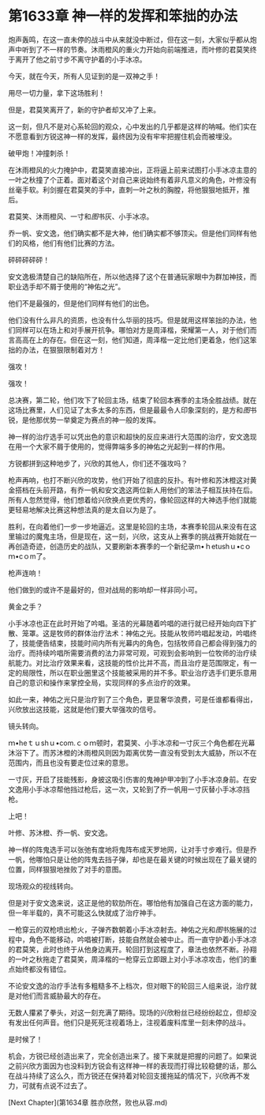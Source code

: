 # 第1633章 神一样的发挥和笨拙的办法

炮声轰鸣，在这一直未停的战斗中从来就没中断过，但在这一刻，大家似乎都从炮声中听到了不一样的节奏。沐雨橙风的重火力开始向前端推进，而叶修的君莫笑终于离开了他之前寸步不离守护着的小手冰凉。

今天，就在今天，所有人见证到的是一双神之手！

用尽一切力量，拿下这场胜利！

但是，君莫笑离开了，新的守护者却又冲了上来。

这一刻，但凡不是对心系轮回的观众，心中发出的几乎都是这样的呐喊。他们实在不愿意看到方锐这神一样的发挥，最终因为没有牢牢把握住机会而被埋没。

破甲炮！冲撞刺杀！

在沐雨橙风的火力掩护中，君莫笑直接冲出，正将逼上前来试图打小手冰凉主意的一叶之秋撞了个正着。面对着这个对自己来说始终有着非凡意义的角色，叶修没有丝毫手软。利剑握在君莫笑的手中，直刺一叶之秋的胸膛，将他狠狠地抵开，推后。

君莫笑、沐雨橙风、一寸和*图*书灰、小手冰凉。

乔一帆、安文逸，他们确实都不是大神，他们确实都不够顶尖。但是他们同样有他们的风格，他们有他们比赛的方法。

砰砰砰砰砰！

安文逸极清楚自己的缺陷所在，所以他选择了这个在普通玩家眼中为群加神技，而职业选手却不屑于使用的“神佑之光”。

他们不是最强的，但是他们同样有他们的出色。

他们没有什么非凡的资质，也没有什么华丽的技巧。但是就用这样笨拙的办法，他们同样可以在场上和对手展开抗争。哪怕对方是周泽楷，荣耀第一人，对于他们而言高高在上的存在。但在这一刻，他们知道，周泽楷一定比他们更着急，他们这笨拙的办法，在狠狠限制着对方！

强攻！

强攻！

总决赛，第二轮，他们攻下了轮回主场，结束了轮回本赛季的主场全胜战绩。就在这场比赛里，人们见证了太多太多的东西，但是最最令人印象深刻的，是方和*图*书锐，是他那优势一举奠定为赛点的神一般的发挥。

神一样的治疗选手可以凭出色的意识和超快的反应来进行大范围的治疗，安文逸现在用一个大家不屑于使用的，觉得弊端多多的神佑之光起到一样的作用。

方锐都拼到这种地步了，兴欣的其他人，你们还不强攻吗？

枪声再响，也打不断兴欣的攻势，他们开始了彻底的反扑。有叶修和苏沐橙这对黄金搭档在头前开路，有乔一帆和安文逸这两位新人用他们的笨法子相互扶持在后。所有人忽然觉得，他们想着给兴欣换点更优秀的，像轮回这样的大神选手他们就能更轻易地解决比赛这种想法真的是太自以为是了。

胜利，在向着他们一步一步地逼近。这里是轮回的主场，本赛季轮回从来没有在这里输过的魔鬼主场，但是现在，这一刻，兴欣，这支从上赛季的挑战赛开始就在一再创造奇迹，创造历史的战队，又要刷新本赛季的一个新纪录m•ｈetushｕ•cｏｍ•cｏm了。

枪声连响！

他们做到的或许不是最好的，但对战局的影响却一样非同小可。

黄金之手？

小手冰凉也正在此时开始了吟唱。圣洁的光幕随着吟唱的进行就已经开始向四下扩散、笼罩。这是牧师的群体治疗法术：神佑之光。技能从牧师吟唱起发动，吟唱终了，技能便告结束，技能时间内所有光幕内的角色，包括牧师自己都会得到强力的治疗。而持续吟唱所需要消费的法力非常可观，可观到会影响到一位牧师的治疗续航能力。对比治疗效果来看，这技能的性价比并不高，而且治疗是范围限定，有一定的局限性，所以在职业圈里这个技能被采用的并不多。职业治疗选手们更乐意用自己的意识和操作来掌控全局，实现同样的多点治疗的效果。

如此一来，神佑之光只是治疗到了三个角色，更显奢华浪费，可是任谁都看得出，兴欣放出这技能，这就是他们要大举强攻的信号。

镜头转向。

ｍ•heｔｕshｕ•com.ｃｏｍ顿时，君莫笑、小手冰凉和一寸灰三个角色都在光幕沐浴下了。而苏沐橙的沐雨橙风则因为距离优势一直没有受到太大威胁，所以不在范围内，而且也没有要走位过来的意思。

一寸灰，开启了技能残影，身披这吸引伤害的鬼神护甲冲到了小手冰凉身前。在安文逸用小手冰凉帮他挡过枪后，这一次，又轮到了乔一帆用一寸灰替小手冰凉挡枪。

上吧！

叶修、苏沐橙、乔一帆、安文逸。

神一样的阵鬼选手可以张弛有度地将鬼阵布成天罗地网，让对手寸步难行。但是乔一帆，他哪怕只是让他的阵鬼去挡子弹，却也是在最关键的时候出现在了最关键的位置，同样狠狠地挫败了对手的意图。

现场观众的视线转向。

但是对于安文逸来说，这正是他的软肋所在。哪怕他有加强自己在这方面的能力，但一年半载的，真不可能这么快就成了治疗神手。

一枪穿云的双枪喷出枪火，子弹齐数朝着小手冰凉射去。神佑之光和*图*书施展的过程中，角色不能移动，吟唱被打断，技能自然就会被中止。而一直守护着小手冰凉的君莫笑，此时也终于从他身边离开。轮回打到这程度了，章法也依然不断。孙翔的一叶之秋拖走了君莫笑，周泽楷的一枪穿云立即跟上对小手冰凉攻击，他们的重点始终都没有错位。

不论安文逸的治疗手法有多粗糙多不上档次，但对眼下的轮回三人组来说，治疗就是对他们而言威胁最大的存在。

无数人攥紧了拳头，对这一刻充满了期待。现场的兴欣粉丝已经纷纷起立，但却没有发出任何声音。他们只是死死注视着场上，注视着废料库里一刻未停的战斗。

是时候了！

机会，方锐已经创造出来了，完全创造出来了。接下来就是把握的问题了。如果说之前兴欣方面因为也没料到方锐会有这样神一样的表现而打得比较稳健的话，那么在战斗持续了这么久，而方锐还在保持着对轮回支援拖延的情况下，兴欣再不发力，可就有点说不过去了。



[Next Chapter](第1634章 胜亦欣然，败也从容.md)